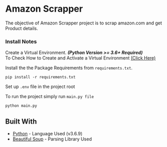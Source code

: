 # Amazon Scrapper

The objective of Amazon Scrapper project is to scrap amazon.com and get Product details.

### Install Notes

Create a Virtual Environment. ***(Python Version >= 3.6+ Required)***  
To Check How to Create and Activate a Virtual Environment
[(Click Here)](https://packaging.python.org/guides/installing-using-pip-and-virtual-environments/)

Install the the Package Requirements from ``requirements.txt``.

```
pip install -r requirements.txt
```

Set up ``.env`` file in the project root  

To run the project simply run ``main.py file``

```
python main.py
```

## Built With

* [Python](https://www.python.org/) - Language Used (v3.6.9)
* [Beautiful Soup](https://www.crummy.com/software/BeautifulSoup/bs4/doc/) - Parsing Library Used
